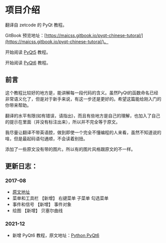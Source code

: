 # 项目介绍
翻译自 zetcode 的 PyQt 教程。

GitBook 预览地址：[https://maicss.gitbook.io/pyqt-chinese-tutoral/](https://maicss.gitbook.io/pyqt-chinese-tutoral/)。

开始阅读 [PyQt5](./pyqt5/index.md) 教程。

开始阅读 [PyQt6](./pyqt6/index.md) 教程。

## 前言

这个教程比较好的地方是，能讲解每一段代码的含义。虽然PyQt的函数命名已经非常语义化了，但是对于新手来说，有这一步还是更好的。希望这篇能给刚入门的你带来帮助。

翻译的水平有限\(如有错误，请指出\)，而且有些地方是自己的理解，也加入了自己的提示在里面（并没有标注出来），所以并不完全等于原文。

我尽量让翻译不带英语腔，做到即使一个完全不懂编程的人来看，虽然不知道说的啥，但是最起码语句通顺，不会读着别扭。

添加了一些原文没有带的图片。所以有的图片风格跟原文的不一样。

## 更新日志：

### 2017-08
* [原文地址](https://zetcode.com/gui/pyqt5/)
* 菜单和工具栏 【新增】 右键菜单 子菜单 勾选菜单
* 事件和信号 【新增】 事件对象
* 绘图 【新增】 贝塞尔曲线

### 2021-12

* 新增 PyQt6 教程，原文地址：[Python PyQt6](https://zetcode.com/pyqt6/)
